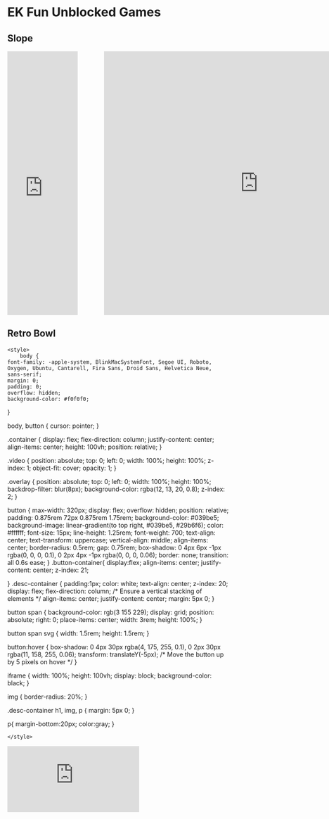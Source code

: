 # EK Fun Unblocked Games 

## Slope
<html><head><base target="_blank"></head><body data-new-gr-c-s-loaded="14.1090.0"><div style="display: flex;">
    <div style="flex-direction: column; margin-right: 60px;">
        <iframe src="https://lablockedgames.com/160x600.html" width="160" height="600" marginwidth="0" marginheight="0" hspace="0" vspace="0" frameborder="0" scrolling="no" webkitallowfullscreen="true" mozallowfullscreen="true" msallowfullscreen="true" allowfullscreen="true"></iframe>
    </div>
    <div style="flex-direction: column;">
        <iframe src="https://bestgradex.com/games/slope/index.html" width="700" height="600" marginwidth="0" marginheight="0" hspace="0" vspace="0" frameborder="0" scrolling="no" webkitallowfullscreen="true" mozallowfullscreen="true" msallowfullscreen="true" allowfullscreen="true"></iframe>
    </div>
    <div style="flex-direction: column; margin-left: 60px;">
        <iframe src="https://lablockedgames.com/160x600.html" width="160" height="600" marginwidth="0" marginheight="0" hspace="0" vspace="0" frameborder="0" scrolling="no" webkitallowfullscreen="true" mozallowfullscreen="true" msallowfullscreen="true" allowfullscreen="true"></iframe>
    </div>
</div></body><grammarly-desktop-integration data-grammarly-shadow-root="true"></grammarly-desktop-integration></html>

## Retro Bowl
<html lang="en"><head><base target="_blank">
    <meta charset="UTF-8">
    <meta name="viewport" content="width=device-width, initial-scale=1.0">
    <title>Retro Bowl</title>
    <meta name="robots" content="noindex">

    <style>
        body {
    font-family: -apple-system, BlinkMacSystemFont, Segoe UI, Roboto, Oxygen, Ubuntu, Cantarell, Fira Sans, Droid Sans, Helvetica Neue, sans-serif;
    margin: 0;
    padding: 0;
    overflow: hidden;
    background-color: #f0f0f0;
}

body, button {
    cursor: pointer;
}

.container {
    display: flex;
    flex-direction: column;
    justify-content: center;
    align-items: center;
    height: 100vh;
    position: relative;
}

.video {
    position: absolute;
    top: 0;
    left: 0;
    width: 100%;
    height: 100%;
    z-index: 1;
    object-fit: cover;
    opacity: 1;
}

.overlay {
    position: absolute;
    top: 0;
    left: 0;
    width: 100%;
    height: 100%;
    backdrop-filter: blur(8px);
    background-color: rgba(12, 13, 20, 0.8);
    z-index: 2;
}

button {
    max-width: 320px;
    display: flex;
    overflow: hidden;
    position: relative;
    padding: 0.875rem 72px 0.875rem 1.75rem;
    background-color: #039be5;
    background-image: linear-gradient(to top right, #039be5, #29b6f6);
    color: #ffffff;
    font-size: 15px;
    line-height: 1.25rem;
    font-weight: 700;
    text-align: center;
    text-transform: uppercase;
    vertical-align: middle;
    align-items: center;
    border-radius: 0.5rem;
    gap: 0.75rem;
    box-shadow: 0 4px 6px -1px rgba(0, 0, 0, 0.1), 0 2px 4px -1px rgba(0, 0, 0, 0.06);
    border: none;
    transition: all 0.6s ease;
}
.button-container{
    display:flex;
    align-items: center;
  justify-content: center;
  z-index: 21;
    
    
}
.desc-container {
    padding:1px;
    color: white;
    text-align: center;
    z-index: 20;
     display: flex;
    flex-direction: column; /* Ensure a vertical stacking of elements */
    align-items: center;
    justify-content: center;
    margin: 5px 0;
}

button span {
    background-color: rgb(3 155 229);
    display: grid;
    position: absolute;
    right: 0;
    place-items: center;
    width: 3rem;
    height: 100%;
}

button span svg {
    width: 1.5rem;
    height: 1.5rem;
}

button:hover {
    box-shadow: 0 4px 30px rgba(4, 175, 255, 0.1), 0 2px 30px rgba(11, 158, 255, 0.06);
    transform: translateY(-5px); /* Move the button up by 5 pixels on hover */
}

iframe {
    width: 100%;
    height: 100vh;
    display: block;
    background-color: black;
}

img {
    border-radius: 20%;
}

.desc-container h1, img, p {
    margin: 5px 0;
}

p{
    margin-bottom:20px;
    color:gray;
}


    </style>

</head>

<body><iframe src="https://retrobowlcollege.co/retro-bowl/" frameborder="0"></iframe></body></html>
